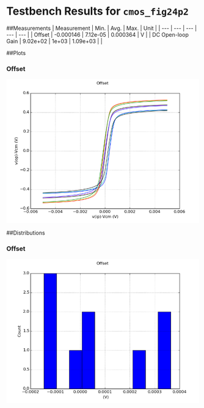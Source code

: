 # Testbench Results for `cmos_fig24p2`

##Measurements 
| Measurement | Min. | Avg. | Max. | Unit |
| --- | --- | --- | --- | --- |
| Offset | -0.000146 | 7.12e-05 | 0.000364 | V |
| DC Open-loop Gain | 9.02e+02 | 1e+03 | 1.09e+03 |  |

##Plots

### Offset
![Offset](waveforms__input_ramp_small__Offset.png)

##Distributions

### Offset
![Offset](measures__input_ramp_small__Offset.png)
